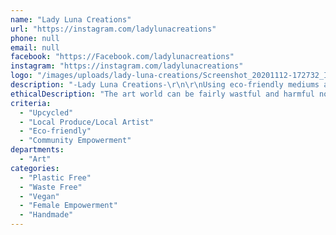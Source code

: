 ```yaml
---
name: "Lady Luna Creations"
url: "https://instagram.com/ladylunacreations"
phone: null
email: null
facebook: "https://Facebook.com/ladylunacreations"
instagram: "https://instagram.com/ladylunacreations"
logo: "/images/uploads/lady-luna-creations/Screenshot_20201112-172732_Instagram.jpg"
description: "-Lady Luna Creations-\r\n\r\nUsing eco-friendly mediums and sustainable materials Luna creates art from the heart, whilst channelling universal energy into her work. \r\n\r\nShe loves to forage and press her own flowers, including these in some of her works wherever they choose to go.\r\n\r\nShe also loves to collage bits and pieces of preloved material from her travels around the world into her creations. Luna enjoys working with people on commissions bringing vibrancy to their homes. She has an eye for detail and can suggest pieces from her collection that could compliment any room or will create an entirely new piece just for you ?"
ethicalDescription: "The art world can be fairly wastful and harmful not only for nature but for us creators and those who purchase our work. Luna strives to live in cohesion with nature as best as she can and has sourced complimentary products and mediums that are good quality, toxic free, eco and vegan friendly set by industry standards. She loves to support local where she can, purchasing from Australian suppliers and some of her larger canvases are even made by hand around the corner from her home. She enjoys creating outside and in her studio with the door closed, using no resin in any of her pieces."
criteria:
  - "Upcycled"
  - "Local Produce/Local Artist"
  - "Eco-friendly"
  - "Community Empowerment"
departments:
  - "Art"
categories:
  - "Plastic Free"
  - "Waste Free"
  - "Vegan"
  - "Female Empowerment"
  - "Handmade"
---
```

